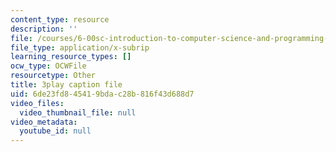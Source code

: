 ```yaml
---
content_type: resource
description: ''
file: /courses/6-00sc-introduction-to-computer-science-and-programming-spring-2011/6de23fd845419bdac28b816f43d688d7_QnAUd-em3E.srt
file_type: application/x-subrip
learning_resource_types: []
ocw_type: OCWFile
resourcetype: Other
title: 3play caption file
uid: 6de23fd8-4541-9bda-c28b-816f43d688d7
video_files:
  video_thumbnail_file: null
video_metadata:
  youtube_id: null
---
```

